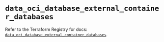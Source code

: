 # `data_oci_database_external_container_databases`

Refer to the Terraform Registry for docs: [`data_oci_database_external_container_databases`](https://registry.terraform.io/providers/oracle/oci/6.18.0/docs/data-sources/database_external_container_databases).
